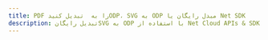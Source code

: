 ---title: PDF را به  تبدیل کنیدODP، SVG به ODP مبدل رایگان یا Net SDKdescription: تبدیل رایگانSVG به ODP با استفاده از Net Cloud APIs & SDK همچنین اسناد PDF را در Cloud ایجاد، ویرایش و رندر کنید.---
